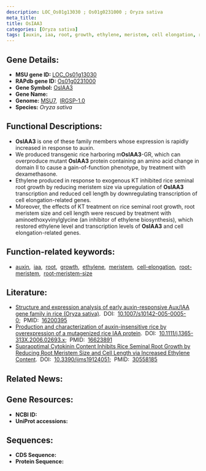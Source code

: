 ```yaml
---
description: LOC_Os01g13030 ; Os01g0231000 ; Oryza sativa
meta_title:
title: OsIAA3
categories: [Oryza sativa]
tags: [auxin, iaa, root, growth, ethylene, meristem, cell elongation, root meristem, root meristem size]
---
```


## Gene Details:
- **MSU gene ID:** [LOC_Os01g13030](http://rice.uga.edu/cgi-bin/ORF_infopage.cgi?orf=LOC_Os01g13030)  
- **RAPdb gene ID:** [Os01g0231000](https://rapdb.dna.affrc.go.jp/locus/?name=Os01g0231000)  
- **Gene Symbol:** <u>OsIAA3</u>
- **Gene Name:**
- **Genome:**  [MSU7](http://rice.uga.edu/),&nbsp;&nbsp;[IRGSP-1.0](https://rapdb.dna.affrc.go.jp/download/irgsp1.html)
- **Species:** *Oryza sativa*

## Functional Descriptions:
   - **OsIAA3** is one of these family members whose expression is rapidly increased in response to auxin.
   - We produced transgenic rice harboring m**OsIAA3**-GR, which can overproduce mutant **OsIAA3** protein containing an amino acid change in domain II to cause a gain-of-function phenotype, by treatment with dexamethasone.
   - Ethylene produced in response to exogenous KT inhibited rice seminal root growth by reducing meristem size via upregulation of **OsIAA3** transcription and reduced cell length by downregulating transcription of cell elongation-related genes.
   - Moreover, the effects of KT treatment on rice seminal root growth, root meristem size and cell length were rescued by treatment with aminoethoxyvinylglycine (an inhibitor of ethylene biosynthesis), which restored ethylene level and transcription levels of **OsIAA3** and cell elongation-related genes.

## Function-related keywords:
   - [auxin](/tags/auxin/),&nbsp;&nbsp;[iaa](/tags/iaa/),&nbsp;&nbsp;[root](/tags/root/),&nbsp;&nbsp;[growth](/tags/growth/),&nbsp;&nbsp;[ethylene](/tags/ethylene/),&nbsp;&nbsp;[meristem](/tags/meristem/),&nbsp;&nbsp;[cell-elongation](/tags/cell-elongation/),&nbsp;&nbsp;[root-meristem](/tags/root-meristem/),&nbsp;&nbsp;[root-meristem-size](/tags/root-meristem-size/)

## Literature:
   - [Structure and expression analysis of early auxin-responsive Aux/IAA gene family in rice (Oryza sativa)](https://www.doi.org/10.1007/s10142-005-0005-0).&nbsp;&nbsp;DOI:&nbsp;&nbsp;[10.1007/s10142-005-0005-0](https://www.doi.org/10.1007/s10142-005-0005-0);&nbsp;&nbsp;PMID:&nbsp;&nbsp;[16200395](https://pubmed.ncbi.nlm.nih.gov/16200395/)
   - [Production and characterization of auxin-insensitive rice by overexpression of a mutagenized rice IAA protein](https://www.doi.org/10.1111/j.1365-313X.2006.02693.x).&nbsp;&nbsp;DOI:&nbsp;&nbsp;[10.1111/j.1365-313X.2006.02693.x](https://www.doi.org/10.1111/j.1365-313X.2006.02693.x);&nbsp;&nbsp;PMID:&nbsp;&nbsp;[16623891](https://pubmed.ncbi.nlm.nih.gov/16623891/)
   - [Supraoptimal Cytokinin Content Inhibits Rice Seminal Root Growth by Reducing Root Meristem Size and Cell Length via Increased Ethylene Content](https://www.doi.org/10.3390/ijms19124051).&nbsp;&nbsp;DOI:&nbsp;&nbsp;[10.3390/ijms19124051](https://www.doi.org/10.3390/ijms19124051);&nbsp;&nbsp;PMID:&nbsp;&nbsp;[30558185](https://pubmed.ncbi.nlm.nih.gov/30558185/)

## Related News:

## Gene Resources:
- **NCBI ID:**  []()
- **UniProt accessions:** [](https://www.uniprot.org/uniprotkb//entry)

## Sequences:
- **CDS Sequence:**
- **Protein Sequence:**
